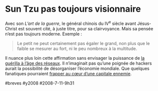 # Sun Tzu pas toujours visionnaire

Avec son *L’art de la guerre*, le général chinois du IV<sup>e</sup> siècle avant Jésus-Christ est souvent cité, à juste titre, pour sa clairvoyance. Mais sa pensée n’est pas toujours moderne. Exemple :

> Le petit ne peut certainement pas égaler le grand, non plus que le faible se mesurer au fort, ni le peu nombreux à la multitude.

Il nuance plus loin cette affirmation sans envisager la puissance de [la guérilla à l’âge des réseaux](../3/la-premiere-puissance-mondiale-c%e2%80%99est-la-guerilla.md). Il n’imaginait pas qu’une poignée de hackers aurait la possibilité de désorganiser l’économie mondiale. Que quelques fanatiques pourraient [frapper au cœur d’une capitale ennemie](../4/a-chacun-son-911.md).

#breves #y2008 #2008-7-11-9h31
